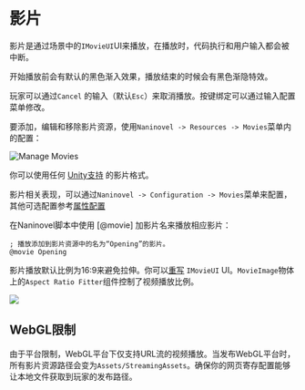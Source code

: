 ﻿# 影片

影片是通过场景中的`IMovieUI`UI来播放，在播放时，代码执行和用户输入都会被中断。


开始播放前会有默认的黑色渐入效果，播放结束的时候会有黑色渐隐特效。

玩家可以通过`Cancel` 的输入（默认`Esc`）来取消播放。按键绑定可以通过输入配置菜单修改。

要添加，编辑和移除影片资源，使用`Naninovel -> Resources -> Movies`菜单内的配置：


![Manage Movies](https://i.gyazo.com/aace59f30f42245fc3ba714d10815d46.png)

你可以使用任何 [Unity支持](https://docs.unity3d.com/Manual/VideoSources-FileCompatibility) 的影片格式。

影片相关表现，可以通过`Naninovel -> Configuration -> Movies`菜单来配置，其他可选配置参考[属性配置](/zh/guide/configuration#影片)

在Naninovel脚本中使用 [@movie] 加影片名来播放相应影片：


```nani
; 播放添加到影片资源中的名为“Opening”的影片。
@movie Opening
```

影片播放默认比例为16:9来避免拉伸。你可以[重写](/zh/guide/user-interface.html#UI自定义) `IMovieUI` UI。`MovieImage`物体上的`Aspect Ratio Fitter`组件控制了视频播放比例。


![](https://i.gyazo.com/38e8b1fc220d5fedd50f62ab855b2e92.png)

## WebGL限制

由于平台限制，WebGL平台下仅支持URL流的视频播放。当发布WebGL平台时，所有影片资源路径会变为`Assets/StreamingAssets`。确保你的网页寄存配置能够让本地文件获取到玩家的发布路径。
